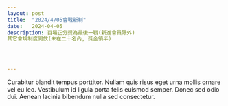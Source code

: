 ```yaml
---
layout: post
title:  "2024/4/05會戰新制"
date:   2024-04-05
description: 百場正分獎為最後一戰(新進會員除外)
其它會規制度開放(未在二十名內, 獎金領半)




---
```


<p class="intro"><span class="dropcap">C</span>urabitur blandit tempus porttitor. Nullam quis risus eget urna mollis ornare vel eu leo. Vestibulum id ligula porta felis euismod semper. Donec sed odio dui. Aenean lacinia bibendum nulla sed consectetur.</p>
